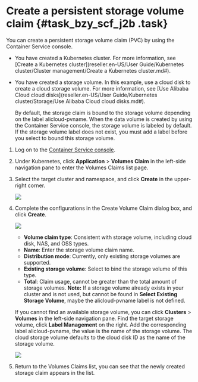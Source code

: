 # Create a persistent storage volume claim {#task_bzy_scf_j2b .task}

You can create a persistent storage volume claim \(PVC\) by using the Container Service console.

-   You have created a Kubernetes cluster. For more information, see [Create a Kubernetes cluster](reseller.en-US/User Guide/Kubernetes cluster/Cluster management/Create a Kubernetes cluster.md#). 
-   You have created a storage volume. In this example, use a cloud disk to create a cloud storage volume. For more information, see [Use Alibaba Cloud cloud disks](reseller.en-US/User Guide/Kubernetes cluster/Storage/Use Alibaba Cloud cloud disks.md#).

    By default, the storage claim is bound to the storage volume depending on the label alicloud-pvname. When the data volume is created by using the Container Service console, the storage volume is labeled by default. If the storage volume label does not exist, you must add a label before you select to bound this storage volume.


1.  Log on to the [Container Service console](https://partners-intl.console.aliyun.com/#/cs). 
2.  Under Kubernetes, click **Application** \> **Volumes Claim** in the left-side navigation pane to enter the Volumes Claims list page. 
3.  Select the target cluster and namespace, and click **Create** in the upper-right corner. 

    ![](http://static-aliyun-doc.oss-cn-hangzhou.aliyuncs.com/assets/img/16691/153958549410715_en-US.png)

4.  Complete the configurations in the Create Volume Claim dialog box, and click **Create**. 

    ![](http://static-aliyun-doc.oss-cn-hangzhou.aliyuncs.com/assets/img/16691/153958549410716_en-US.png)

    -   **Volume claim type**: Consistent with storage volume, including cloud disk, NAS, and OSS types.
    -   **Name**: Enter the storage volume claim name.
    -   **Distribution mode**: Currently, only existing storage volumes are supported.
    -   **Existing storage volume**: Select to bind the storage volume of this type.
    -   **Total**: Claim usage, cannot be greater than the total amount of storage volumes.
    **Note:** If a storage volume already exists in your cluster and is not used, but cannot be found in **Select Existing Storage Volume**, maybe the alicloud-pvname label is not defined.

    If you cannot find an available storage volume, you can click **Clusters** \> **Volumes** in the left-side navigation pane. Find the target storage volume, click **Label Management** on the right. Add the corresponding label alicloud-pvname, the value is the name of the storage volume. The cloud storage volume defaults to the cloud disk ID as the name of the storage volume.

    ![](http://static-aliyun-doc.oss-cn-hangzhou.aliyuncs.com/assets/img/16691/153958549410717_en-US.png)

5.  Return to the Volumes Claims list, you can see that the newly created storage claim appears in the list. 

